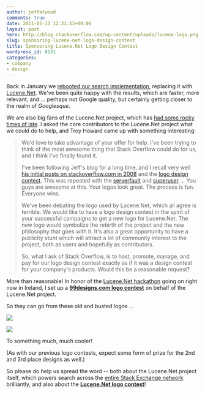 ```yaml
---
author: jeffatwood
comments: true
date: 2011-05-13 12:21:13+00:00
layout: post
hero: http://blog.stackoverflow.com/wp-content/uploads/lucene-logo.png
slug: sponsoring-lucene-net-logo-design-contest
title: Sponsoring Lucene.Net Logo Design Contest
wordpress_id: 8131
categories:
- company
- design
---
```


Back in January we [rebooted our search implementation](http://blog.stackoverflow.com/2011/01/stack-overflow-search-now-81-less-crappy/), replacing it with [Lucene.Net](http://incubator.apache.org/lucene.net/). We've been quite happy with the results, which are faster, more relevant, and ... perhaps not Google quality, but certainly getting closer to the realm of _Googlesque_.

We are also big fans of the Lucene.Net project, which has [had some rocky times of late](http://codeclimber.net.nz/archive/2010/11/01/Lucene-Net-needs-your-help-or-it-will-die.aspx). I asked the core contributors to the Lucene.Net project what we could do to help, and Troy Howard came up with something interesting:



<blockquote>
We'd love to take advantage of your offer for help. I've been trying to think of the most awesome thing that Stack Overflow could do for us, and I think I've finally found it.

> 
> 
I've been following Jeff's blog for a long time, and I recall very well [his initial posts on stackoverflow.com in 2008](http://www.codinghorror.com/blog/2008/04/help-name-our-website.html) and the [logo design contest](http://blog.stackoverflow.com/2008/04/logo-design-contest-winner/). This was repeated with the [serverfault](http://blog.stackoverflow.com/2009/04/logo-contest-winner-for-serverfaultcom/) and [superuser](http://blog.stackoverflow.com/2009/07/logo-contest-winner-for-superusercom/) ... You guys are awesome at this. Your logos look great. The process is fun. Everyone wins.

> 
> 
We've been debating the logo used by Lucene.Net, which all agree is terrible. We would like to have a logo design contest in the spirit of your successful campaigns to get a new logo for Lucene.Net. The new logo would symbolize the rebirth of the project and the new philosophy that goes with it. It's also a great opportunity to have a publicity stunt which will attract a lot of community interest to the project, both as users and hopefully as contributors.

> 
> 
So, what I ask of Stack Overflow, is to host, promote, manage, and pay for our logo design contest exactly as if it was a design contest for your company's products. Would this be a reasonable request?
</blockquote>





More than reasonable! In honor of the [Lucene.Net hackathon](https://cwiki.apache.org/LUCENENET/lucenenet-hackathon-may-2011.html) going on right now in Ireland, I set up a **[99designs.com logo contest](https://99designs.com/logo-design/contests/help-lucene-net-logo-77574)** on behalf of the Lucene.Net project.



So they can go from these old and busted logos ... 



[![](http://blog.stackoverflow.com/wp-content/uploads/lucene-logo.png)](https://99designs.com/logo-design/contests/help-lucene-net-logo-77574)  

[![](http://blog.stackoverflow.com/wp-content/uploads/apache-lucene-net-old-logo.png)](https://99designs.com/logo-design/contests/help-lucene-net-logo-77574)



To something much, much cooler!



(As with our previous logo contests, expect some form of prize for the 2nd and 3rd place designs as well.)



So please do help us spread the word -- both about the Lucene.Net project itself, which powers search across the [entire Stack Exchange network](http://stackexchange.com/sites) brilliantly, and also about the **[Lucene.Net logo contest](https://99designs.com/logo-design/contests/help-lucene-net-logo-77574)**!

